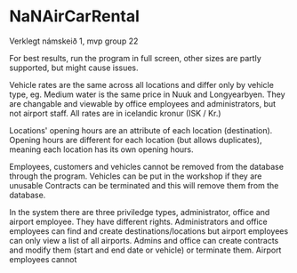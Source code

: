 # NaNAirCarRental
Verklegt námskeið 1, mvp group 22

For best results, run the program in full screen, other sizes are  partly supported, but might cause issues.

Vehicle rates are the same across all locations  and differ only by vehicle type, eg. Medium water is the same price in Nuuk and Longyearbyen.
They are changable and viewable by office employees and administrators, but not airport staff. All rates are in icelandic kronur (ISK / Kr.)

Locations' opening hours are an attribute of each location (destination). Opening hours are different for each location (but allows duplicates), 
meaning each location has its own opening hours.

Employees, customers and vehicles cannot be removed from the database through the program. Vehicles can be put in the workshop if they are unusable
Contracts can be terminated and this will remove them from the database.

In the system there are three priviledge types, administrator, office and airport employee. They have different rights. 
Administrators and office employees can find and create destinations/locations but airport employees can only view a list of all airports.
Admins and office can create contracts and modify them (start and end date or vehicle) or terminate them. Airport employees cannot



